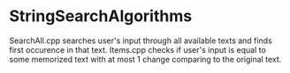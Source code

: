 # StringSearchAlgorithms

SearchAll.cpp searches user's input through all available texts and finds first occurence in that text.
Items.cpp checks if user's input is equal to some memorized text with at most 1 change comparing to the original text.

